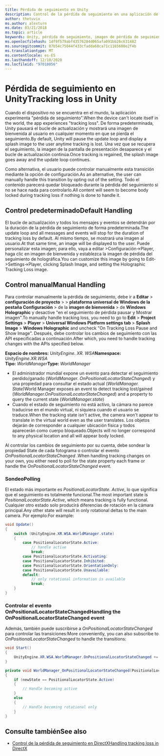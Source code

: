 ```yaml
---
title: Pérdida de seguimiento en Unity
description: Control de la pérdida de seguimiento en una aplicación de Unity.
author: thetuvix
ms.author: alexturn
ms.date: 03/21/2018
ms.topic: article
keywords: Unity, pérdida de seguimiento, imagen de pérdida de seguimiento, sondeo, auriculares de realidad mixta, auriculares de realidad mixta de Windows, auriculares de realidad virtual
ms.openlocfilehash: 1df9f579abf43576284d065afa091bb26c631482
ms.sourcegitcommit: 87b54c75044f433cfadda68ca71c1165608e2f4b
ms.translationtype: MT
ms.contentlocale: es-ES
ms.lasthandoff: 12/10/2020
ms.locfileid: "97010056"
---
```

# <a name="tracking-loss-in-unity"></a><span data-ttu-id="18eab-104">Pérdida de seguimiento en Unity</span><span class="sxs-lookup"><span data-stu-id="18eab-104">Tracking loss in Unity</span></span>

<span data-ttu-id="18eab-105">Cuando el dispositivo no se encuentra en el mundo, la aplicación experimenta "pérdida de seguimiento".</span><span class="sxs-lookup"><span data-stu-id="18eab-105">When the device can't locate itself in the world, the app experiences "tracking loss".</span></span> <span data-ttu-id="18eab-106">De forma predeterminada, Unity pausará el bucle de actualización y mostrará una imagen de bienvenida al usuario en cualquier momento en que se pierda el seguimiento.</span><span class="sxs-lookup"><span data-stu-id="18eab-106">By default, Unity will pause the update loop and display a splash image to the user anytime tracking is lost.</span></span> <span data-ttu-id="18eab-107">Una vez que se recupera el seguimiento, la imagen de la pantalla de presentación desaparece y el bucle de actualización continúa.</span><span class="sxs-lookup"><span data-stu-id="18eab-107">Once tracking is regained, the splash image goes away and the update loop continues.</span></span>

<span data-ttu-id="18eab-108">Como alternativa, el usuario puede controlar manualmente esta transición mediante la opción de configuración.</span><span class="sxs-lookup"><span data-stu-id="18eab-108">As an alternative, the user can manually handle this transition by opting out of the setting.</span></span> <span data-ttu-id="18eab-109">Todo el contenido parecerá quedar bloqueado durante la pérdida del seguimiento si no se hace nada para controlarlo.</span><span class="sxs-lookup"><span data-stu-id="18eab-109">All content will seem to become body locked during tracking loss if nothing is done to handle it.</span></span>

## <a name="default-handling"></a><span data-ttu-id="18eab-110">Control predeterminado</span><span class="sxs-lookup"><span data-stu-id="18eab-110">Default Handling</span></span>

<span data-ttu-id="18eab-111">El bucle de actualización y todos los mensajes y eventos se detendrán por la duración de la pérdida de seguimiento de forma predeterminada.</span><span class="sxs-lookup"><span data-stu-id="18eab-111">The update loop and all messages and events will stop for the duration of tracking loss by default.</span></span> <span data-ttu-id="18eab-112">Al mismo tiempo, se mostrará una imagen al usuario.</span><span class="sxs-lookup"><span data-stu-id="18eab-112">At that same time, an image will be displayed to the user.</span></span> <span data-ttu-id="18eab-113">Puede personalizar esta imagen; para ello, vaya a editar >Configuración->Player, haga clic en imagen de bienvenida y establezca la imagen de pérdida del seguimiento de holográfica.</span><span class="sxs-lookup"><span data-stu-id="18eab-113">You can customize this image by going to Edit->Settings->Player, clicking Splash Image, and setting the Holographic Tracking Loss image.</span></span>

## <a name="manual-handling"></a><span data-ttu-id="18eab-114">Control manual</span><span class="sxs-lookup"><span data-stu-id="18eab-114">Manual Handling</span></span>

<span data-ttu-id="18eab-115">Para controlar manualmente la pérdida de seguimiento, debe ir a **Editar**  >  **configuración de proyecto**  >    >  **plataforma universal de Windows de la pestaña Configuración**  >  de la **imagen de bienvenida**  >  de **Windows Holographic** y desactive "en el seguimiento de pérdida pausar y Mostrar imagen".</span><span class="sxs-lookup"><span data-stu-id="18eab-115">To manually handle tracking loss, you need to go to **Edit** > **Project Settings** > **Player** > **Universal Windows Platform settings tab** > **Splash Image** > **Windows Holographic** and uncheck "On Tracking Loss Pause and Show Image".</span></span> <span data-ttu-id="18eab-116">Después, debe controlar los cambios de seguimiento con las API especificadas a continuación.</span><span class="sxs-lookup"><span data-stu-id="18eab-116">After which, you need to handle tracking changes with the APIs specified below.</span></span>

<span data-ttu-id="18eab-117">**Espacio de nombres:** *UnityEngine. XR. WSA*</span><span class="sxs-lookup"><span data-stu-id="18eab-117">**Namespace:** *UnityEngine.XR.WSA*</span></span><br>
<span data-ttu-id="18eab-118">**Tipo:** *WorldManager*</span><span class="sxs-lookup"><span data-stu-id="18eab-118">**Type:** *WorldManager*</span></span>

* <span data-ttu-id="18eab-119">El administrador mundial expone un evento para detectar el seguimiento perdido/ganado (*WorldManager. OnPositionalLocatorStateChanged*) y una propiedad para consultar el estado actual (*WorldManager. State*)</span><span class="sxs-lookup"><span data-stu-id="18eab-119">World Manager exposes an event to detect tracking lost/gained (*WorldManager.OnPositionalLocatorStateChanged*) and a property to query the current state (*WorldManager.state*)</span></span>
* <span data-ttu-id="18eab-120">Cuando el estado de seguimiento no está activo, la cámara no parece traducirse en el mundo virtual, ni siquiera cuando el usuario se traduce.</span><span class="sxs-lookup"><span data-stu-id="18eab-120">When the tracking state isn't active, the camera won't appear to translate in the virtual world even as the user translates.</span></span> <span data-ttu-id="18eab-121">Los objetos dejarán de corresponder a cualquier ubicación física y todos aparecerán como cuerpo bloqueado.</span><span class="sxs-lookup"><span data-stu-id="18eab-121">Objects will no longer correspond to any physical location and all will appear body locked.</span></span>

<span data-ttu-id="18eab-122">Al controlar los cambios de seguimiento por su cuenta, debe sondear la propiedad State de cada fotograma o controlar el evento *OnPositionalLocatorStateChanged* .</span><span class="sxs-lookup"><span data-stu-id="18eab-122">When handling tracking changes on your own, you either need to poll for the state property each frame or handle the *OnPositionalLocatorStateChanged* event.</span></span>

### <a name="polling"></a><span data-ttu-id="18eab-123">Sondeo</span><span class="sxs-lookup"><span data-stu-id="18eab-123">Polling</span></span>

<span data-ttu-id="18eab-124">El estado más importante es *PositionalLocatorState. Active*, lo que significa que el seguimiento es totalmente funcional.</span><span class="sxs-lookup"><span data-stu-id="18eab-124">The most important state is *PositionalLocatorState.Active*, which means tracking is fully functional.</span></span> <span data-ttu-id="18eab-125">Cualquier otro estado solo producirá diferencias de rotación en la cámara principal.</span><span class="sxs-lookup"><span data-stu-id="18eab-125">Any other state will result in only rotational deltas to the main camera.</span></span> <span data-ttu-id="18eab-126">Por ejemplo:</span><span class="sxs-lookup"><span data-stu-id="18eab-126">For example:</span></span>

```cs
void Update()
{
    switch (UnityEngine.XR.WSA.WorldManager.state)
    {
        case PositionalLocatorState.Active:
            // handle active
            break;
        case PositionalLocatorState.Activating:
        case PositionalLocatorState.Inhibited:
        case PositionalLocatorState.OrientationOnly:
        case PositionalLocatorState.Unavailable:
        default:
            // only rotational information is available
            break;
    }
}
```

### <a name="handling-the-onpositionallocatorstatechanged-event"></a><span data-ttu-id="18eab-127">Controlar el evento OnPositionalLocatorStateChanged</span><span class="sxs-lookup"><span data-stu-id="18eab-127">Handling the OnPositionalLocatorStateChanged event</span></span>

<span data-ttu-id="18eab-128">Además, también puede suscribirse a *OnPositionalLocatorStateChanged* para controlar las transiciones:</span><span class="sxs-lookup"><span data-stu-id="18eab-128">More conveniently, you can also subscribe to *OnPositionalLocatorStateChanged* to handle the transitions:</span></span>

```cs
void Start()
{
    UnityEngine.XR.WSA.WorldManager.OnPositionalLocatorStateChanged += WorldManager_OnPositionalLocatorStateChanged;
}

private void WorldManager_OnPositionalLocatorStateChanged(PositionalLocatorState oldState, PositionalLocatorState newState)
{
    if (newState == PositionalLocatorState.Active)
    {
        // Handle becoming active
    }
    else
    {
        // Handle becoming rotational only
    }
}
```

## <a name="see-also"></a><span data-ttu-id="18eab-129">Consulte también</span><span class="sxs-lookup"><span data-stu-id="18eab-129">See also</span></span>
* [<span data-ttu-id="18eab-130">Control de la pérdida de seguimiento en DirectX</span><span class="sxs-lookup"><span data-stu-id="18eab-130">Handling tracking loss in DirectX</span></span>](../native/coordinate-systems-in-directx.md#handling-tracking-loss)

